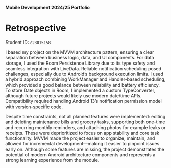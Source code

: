 **Mobile Development 2024/25 Portfolio**
# Retrospective

Student ID: `c23015158`

I based my project on the MVVM architecture pattern, ensuring a clear separation between business logic, data, and UI components. For data storage, I used the Room Persistence Library due to its type safety and seamless integration with LiveData. Reliable notification scheduling posed challenges, especially due to Android’s background execution limits. I used a hybrid approach combining WorkManager and Handler-based scheduling, which provided a good balance between reliability and battery efficiency. To store Date objects in Room, I implemented a custom TypeConverter, although future projects would likely use modern date/time APIs. Compatibility required handling Android 13’s notification permission model with version-specific code.

Despite time constraints, not all planned features were implemented: editing and deleting maintenance bills and grocery tasks, supporting both one-time and recurring monthly reminders, and attaching photos for example leaks or receipts. These were deprioritized to focus on app stability and core task functionality. MVVM made the project easier to organize, maintain, and allowed for incremental development—making it easier to pinpoint issues early on. Although some features are missing, the project demonstrates the potential of modern Android architecture components and represents a strong learning experience from the module.